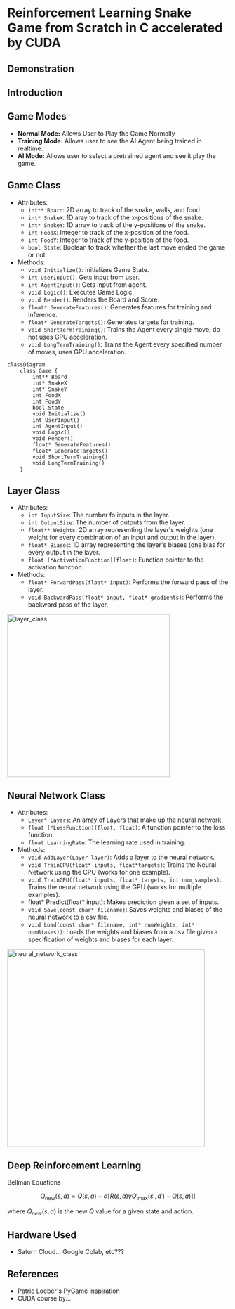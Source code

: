 # Reinforcement Learning Snake Game from Scratch in C accelerated by CUDA

## Demonstration

## Introduction

## Game Modes
- **Normal Mode:** Allows User to Play the Game Normally
- **Training Mode:** Allows user to see the AI Agent being trained in realtime.
- **AI Mode:** Allows user to select a pretrained agent and see it play the game.

## Game Class
- Attributes:
    - `int** Board`: 2D array to track of the snake, walls, and food.
    - `int* SnakeX`: 1D aray to track of the x-positions of the snake.
    - `int* SnakeY`: 1D array to track of the y-positions of the snake.
    - `int FoodX`: Integer to track of the x-position of the food.
    - `int FoodY`: Integer to track of the y-position of the food.
    - `bool State`: Boolean to track whether the last move ended the game or not.
- Methods:
    - `void Initialize()`: Initializes Game State.
    - `int UserInput()`: Gets input from user.
    - `int AgentInput()`: Gets input from agent.
    - `void Logic()`: Executes Game Logic.
    - `void Render()`: Renders the Board and Score.
    - `float* GenerateFeatures()`: Generates features for training and inference.
    - `float* GenerateTargets()`: Generates targets for training.
    - `void ShortTermTraining()`: Trains the Agent every single move, do not uses GPU acceleration.
    - `void LongTermTraining()`: Trains the Agent every specified number of moves, uses GPU acceleration.
```mermaid
classDiagram
    class Game {
        int** Board
        int* SnakeX
        int* SnakeY
        int FoodX
        int FoodY
        bool State
        void Initialize()
        int UserInput()
        int AgentInput()
        void Logic()
        void Render()
        float* GenerateFeatures()
        float* GenerateTargets()
        void ShortTermTraining()
        void LongTermTraining()
    }
```

## Layer Class
- Attributes:
    - `int InputSize`: The number fo inputs in the layer.
    - `int OutputSize`: The number of outputs from the layer.
    - `float** Weights`: 2D array representing the layer's weights (one weight for every combination of an input and output in the layer).
    - `float* Biases`: 1D array representing the layer's biases (one bias for every output in the layer.
    - `float (*ActivationFunction)(float)`: Function pointer to the activation function.
- Methods:
    - `float* ForwardPass(float* input)`: Performs the forward pass of the layer.
    - `void BackwardPass(float* input, float* gradients)`: Performs the backward pass of the layer.
<img src="mermaid_outputs/layer_class.png" alt="layer_class" width="370">

## Neural Network Class
- Attributes:
    - `Layer* Layers`: An array of Layers that make up the neural network.
    - `float (*LossFunction)(float, float)`: A function pointer to the loss function.
    - `float LearningRate`: The learning rate used in training.
- Methods:
    - `void AddLayer(Layer layer)`: Adds a layer to the neural network.
    - `void TrainCPU(float* inputs, float*targets)`: Trains the Neural Network using the CPU (works for one example).
    - `void TrainGPU(float* inputs, float* targets, int num_samples)`: Trains the neural network using the GPU (works for multiple examples). 
    - float* Predict(float* input): Makes prediction gieen a set of inputs.
    - `void Save(const char* filename)`: Saves weights and biases of the neural network to a csv file.
    - `void Load(const char* filename, int* numWeights, int* numBiases))`: Loads the weights and biases from a csv file given a specification of weights and biases for each layer.
<img src="mermaid_outputs/neural_network_class.png" alt="neural_network_class" width="450">



## Deep Reinforcement Learning
Bellman Equations

$$Q_{\text{new}}(s, a) = Q(s,a) + \alpha [R(s, a) \gamma {Q'}_{\text{max}}(s', a') - Q(s,a)]]$$

where $Q_{new}(s,a)$ is the new $Q$ value for a given state and action.

## Hardware Used
- Saturn Cloud... Google Colab, etc???

## References
- Patric Loeber's PyGame inspiration
- CUDA course by...
